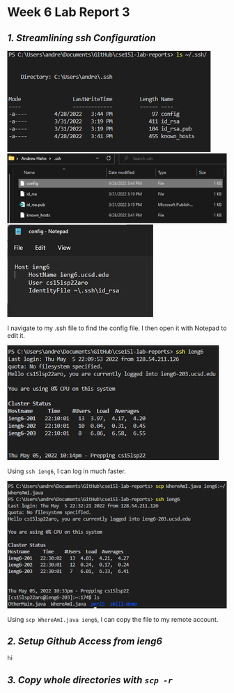 # **Week 6 Lab Report 3**

## *1. Streamlining ssh Configuration*
![Image1](ShowSSHConfig.png)
![Image2](ShowFile.png)
![Image3](ShowConfigFileEditing.png)

I navigate to my .ssh file to find the config file. I then open it with Notepad to edit it.

![Image4](LoggingIn.png)

Using `ssh ieng6`, I can log in much faster.

![Image5](SCP.png)

Using `scp WhereAmI.java ieng6`, I can copy the file to my remote account.

## *2. Setup Github Access from ieng6*
hi

## *3. Copy whole directories with `scp -r`*